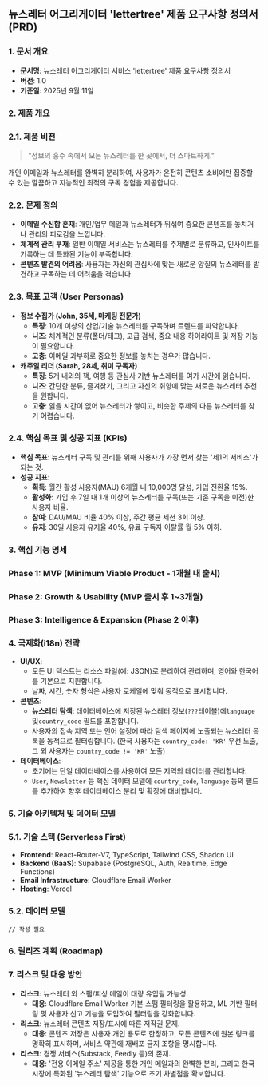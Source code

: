 ## **뉴스레터 어그리게이터 'lettertree' 제품 요구사항 정의서 (PRD)**

### **1. 문서 개요**

- **문서명**: 뉴스레터 어그리게이터 서비스 'lettertree' 제품 요구사항 정의서
- **버전**: 1.0
- **기준일**: 2025년 9월 11일

### **2. 제품 개요**

### **2.1. 제품 비전**

> "정보의 홍수 속에서 모든 뉴스레터를 한 곳에서, 더 스마트하게."

개인 이메일과 뉴스레터를 완벽히 분리하여, 사용자가 온전히 콘텐츠 소비에만 집중할 수 있는 깔끔하고 지능적인 최적의 구독 경험을 제공합니다.

### **2.2. 문제 정의**

- **이메일 수신함 혼재**: 개인/업무 메일과 뉴스레터가 뒤섞여 중요한 콘텐츠를 놓치거나 관리의 피로감을 느낍니다.
- **체계적 관리 부재**: 일반 이메일 서비스는 뉴스레터를 주제별로 분류하고, 인사이트를 기록하는 데 특화된 기능이 부족합니다.
- **콘텐츠 발견의 어려움**: 사용자는 자신의 관심사에 맞는 새로운 양질의 뉴스레터를 발견하고 구독하는 데 어려움을 겪습니다.

### **2.3. 목표 고객 (User Personas)**

- **정보 수집가 (John, 35세, 마케팅 전문가)**
  - **특징**: 10개 이상의 산업/기술 뉴스레터를 구독하며 트렌드를 파악합니다.
  - **니즈**: 체계적인 분류(폴더/태그), 고급 검색, 중요 내용 하이라이트 및 저장 기능이 필요합니다.
  - **고충**: 이메일 과부하로 중요한 정보를 놓치는 경우가 많습니다.
- **캐주얼 리더 (Sarah, 28세, 취미 구독자)**
  - **특징**: 5개 내외의 책, 여행 등 관심사 기반 뉴스레터를 여가 시간에 읽습니다.
  - **니즈**: 간단한 분류, 즐겨찾기, 그리고 자신의 취향에 맞는 새로운 뉴스레터 추천을 원합니다.
  - **고충**: 읽을 시간이 없어 뉴스레터가 쌓이고, 비슷한 주제의 다른 뉴스레터를 찾기 어렵습니다.

### **2.4. 핵심 목표 및 성공 지표 (KPIs)**

- **핵심 목표**: 뉴스레터 구독 및 관리를 위해 사용자가 가장 먼저 찾는 '제1의 서비스'가 되는 것.
- **성공 지표**:
  - **획득**: 월간 활성 사용자(MAU) 6개월 내 10,000명 달성, 가입 전환율 15%.
  - **활성화**: 가입 후 7일 내 1개 이상의 뉴스레터를 구독(또는 기존 구독을 이전)한 사용자 비율.
  - **참여**: DAU/MAU 비율 40% 이상, 주간 평균 세션 3회 이상.
  - **유지**: 30일 사용자 유지율 40%, 유료 구독자 이탈률 월 5% 이하.

### **3. 핵심 기능 명세**

### **Phase 1: MVP (Minimum Viable Product - 1개월 내 출시)**

### **Phase 2: Growth & Usability (MVP 출시 후 1~3개월)**

### **Phase 3: Intelligence & Expansion (Phase 2 이후)**

### **4. 국제화(i18n) 전략**

- **UI/UX**:
  - 모든 UI 텍스트는 리소스 파일(예: JSON)로 분리하여 관리하며, 영어와 한국어를 기본으로 지원합니다.
  - 날짜, 시간, 숫자 형식은 사용자 로케일에 맞춰 동적으로 표시합니다.
- **콘텐츠**:
  - **뉴스레터 탐색**: 데이터베이스에 저장된 뉴스레터 정보(`???`테이블)에`language`및`country_code` 필드를 포함합니다.
  - 사용자의 접속 지역 또는 언어 설정에 따라 탐색 페이지에 노출되는 뉴스레터 목록을 동적으로 필터링합니다. (한국 사용자는 `country_code: 'KR'` 우선 노출, 그 외 사용자는 `country_code != 'KR'` 노출)
- **데이터베이스**:
  - 초기에는 단일 데이터베이스를 사용하여 모든 지역의 데이터를 관리합니다.
  - `User`, `Newsletter` 등 핵심 데이터 모델에 `country_code`, `language` 등의 필드를 추가하여 향후 데이터베이스 분리 및 확장에 대비합니다.

### **5. 기술 아키텍처 및 데이터 모델**

### **5.1. 기술 스택 (Serverless First)**

- **Frontend**: React-Router-V7, TypeScript, Tailwind CSS, Shadcn UI
- **Backend (BaaS)**: Supabase (PostgreSQL, Auth, Realtime, Edge Functions)
- **Email Infrastructure**: Cloudflare Email Worker
- **Hosting**: Vercel

### **5.2. 데이터 모델**

```tsx
// 작성 필요
```

### **6. 릴리즈 계획 (Roadmap)**

### **7. 리스크 및 대응 방안**

- **리스크**: 뉴스레터 외 스팸/피싱 메일이 대량 유입될 가능성.
  - **대응**: Cloudflare Email Worker 기본 스팸 필터링을 활용하고, ML 기반 필터링 및 사용자 신고 기능을 도입하여 필터링을 강화합니다.
- **리스크**: 뉴스레터 콘텐츠 저장/표시에 따른 저작권 문제.
  - **대응**: 콘텐츠 저장은 사용자 개인 용도로 한정하고, 모든 콘텐츠에 원본 링크를 명확히 표시하며, 서비스 약관에 재배포 금지 조항을 명시합니다.
- **리스크**: 경쟁 서비스(Substack, Feedly 등)의 존재.
  - **대응**: '전용 이메일 주소' 제공을 통한 개인 메일과의 완벽한 분리, 그리고 한국 시장에 특화된 '뉴스레터 탐색' 기능으로 초기 차별점을 확보합니다.
